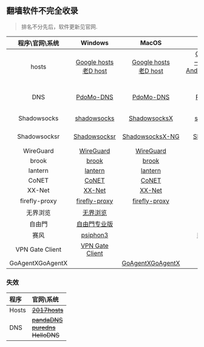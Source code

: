 ##  翻墙软件不完全收录
> 排名不分先后，软件更新见官网.



|  程序\官网\系统  |                           Windows                            |                            MacOS                             |                           Android                            |                             IOS                              |                             教程                             |
| :--------------: | :----------------------------------------------------------: | :----------------------------------------------------------: | :----------------------------------------------------------: | :----------------------------------------------------------: | :----------------------------------------------------------: |
|      hosts       | [Google hosts](https://github.com/racaljk/hosts) <br>  [老D host](https://laod.cn/hosts/) | [Google hosts](https://github.com/racaljk/hosts)  <br>  [老D host](https://laod.cn/hosts/) | [Google hosts](https://github.com/racaljk/hosts) <br>   [一键 Go Hosts](https://play.google.com/store/apps/details?id=com.lerist.ghosts)  <br>  [AndroidGoogleHost](https://github.com/HostsTools/Android) <br>  [老D host](https://laod.cn/hosts/) | [Google hosts](https://github.com/racaljk/hosts)  <br>  [老D host](https://laod.cn/hosts/) | [各平台 hosts 文件位置](https://github.com/racaljk/hosts/wiki/%E5%90%84%E5%B9%B3%E5%8F%B0-hosts-%E6%96%87%E4%BB%B6%E4%BD%8D%E7%BD%AE) <br> [wiki](https://zh.wikipedia.org/zh-cn/Hosts%E6%96%87%E4%BB%B6) |
|       DNS        |                [PdoMo-DNS](https://pdomo.me/)                |                [PdoMo-DNS](https://pdomo.me/)                |                [PdoMo-DNS](https://pdomo.me/)                |                [PdoMo-DNS](https://pdomo.me/)                | [dnsmasq](https://github.com/infinet/dnsmasq) <br> [dnsmasq-china-list](https://github.com/felixonmars/dnsmasq-china-list) |
|   Shadowsocks    | [shadowsocks](https://github.com/shadowsocks/shadowsocks-windows/releases) | [ ShadowsocksX](https://github.com/shadowsocks/shadowsocks-iOS/releases) | [shadowsocks](https://play.google.com/store/apps/details?id=com.github.shadowsocks) | [shadowsocks](https://github.com/shadowsocks/shadowsocks-iOS/wiki/Help) <br>  [Wingy](https://itunes.apple.com/cn/app/wingy-free-proxy-utility-for/id1148026741?mt=8) |                                                              |
|   Shadowsocksr   | [Shadowsocksr](https://github.com/shadowsocksr-backup/shadowsocksr-csharp/releases) | [ShadowsocksX-NG](https://github.com/shadowsocks/ShadowsocksX-NG) | [Shadowsocksr](https://github.com/shadowsocksr-backup/shadowsocksr-android/releases) | [shadowsocks](https://github.com/shadowsocks/shadowsocks-iOS/wiki/Help) |      [Shadowsocks 免费帐号](https://clients.getss.org/)      |
|    WireGuard     |       [WireGuard](https://www.wireguard.com/install/)        |       [WireGuard](https://www.wireguard.com/install/)        | [WireGuard](https://play.google.com/store/apps/details?id=com.wireguard.android) |                                                              |                                                              |
|      brook       |         [brook](https://github.com/txthinking/brook)         |         [brook](https://github.com/txthinking/brook)         |         [brook](https://github.com/txthinking/brook)         | [brook](https://itunes.apple.com/us/app/brook-brook-shadowsocks-vpn-proxy/id1216002642) |    [brook wiki](https://github.com/txthinking/brook/wiki)    |
|     lantern      |              [lantern](https://getlantern.org)               |              [lantern](https://getlantern.org)               | [lantern](https://play.google.com/store/apps/details?id=org.getlantern.lantern) |                                                              |                                                              |
|      CoNET       | [CoNET](https://github.com/QTGate/QTGate-Desktop-Client/releases) | [CoNET](https://github.com/QTGate/QTGate-Desktop-Client/releases) |   [CoNET](https://github.com/QTGate/CoNETPlatform-Android)   |                                                              |                                                              |
|      XX-Net      | [XX-Net](https://github.com/XX-net/XX-Net/blob/master/code/default/download.md) | [XX-Net](https://github.com/XX-net/XX-Net/blob/master/code/default/download.md) |  [Xndroid](https://github.com/XndroidDev/Xndroid/releases)   |                                                              |         [XX-Net ](https://github.com/XX-net/XX-Net)          |
|  firefly-proxy   | [firefly-proxy](https://github.com/yinghuocho/firefly-proxy) | [firefly-proxy](https://github.com/yinghuocho/firefly-proxy) | [萤火虫](https://play.google.com/store/apps/details?id=org.gofirefly.android.vpn) | [尼马代理](https://itunes.apple.com/cn/app/%E5%B0%BC%E9%A9%AC%E4%BB%A3%E7%90%86/id1260125306?mt=8) |                                                              |
|     无界浏览     |       [无界浏览](http://www.wujieliulan.com/news.php)        |                                                              |       [无界浏览](http://www.wujieliulan.com/news.php)        |                                                              |                                                              |
|      自由門      |              [自由門专业版](https://git.io/fgp)              |                                                              |                [自由門](https://git.io/fgma)                 |                                                              |                                                              |
|       赛风       |      [psiphon3](https://psiphon3.com/zh/download.html)       |                                                              | [Psiphon Pro](https://play.google.com/store/apps/details?id=com.psiphon3.subscription) | [Psiphon](https://itunes.apple.com/us/app/psiphon/id1276263909?ls=1&mt=8) |     [用户指南](https://psiphon3.com/zh/user-guide.html)      |
| VPN Gate Client  |  [VPN Gate Client](http://www.vpngate.net/cn/download.aspx)  |                                                              |                                                              |                                                              |                                                              |
| GoAgentXGoAgentX |                                                              |  [GoAgentXGoAgentX](https://github.com/chenowen/GoAgentX-1)  |                                                              |                                                              |                                                              |



### 失效
| 程序| 官网\系统 |
| :------------ |:------------|
|   Hosts   | ~~[2017hosts](https://github.com/wangchunming/2017hosts)~~ |
|   DNS   | ~~[pandaDNS](http://dns.sspanda.com/)~~ <br> ~~[puredns](http://puredns.cn/)~~ <br> ~~HelloDNS~~ |







